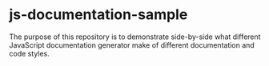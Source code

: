 # js-documentation-sample

The purpose of this repository is to demonstrate side-by-side
what different JavaScript documentation generator make of different documentation and code styles.

